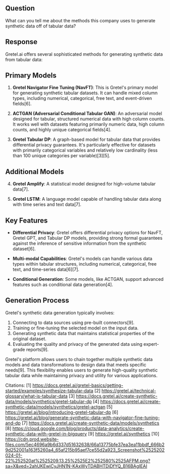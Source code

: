 ## Question

What can you tell me about the methods this company uses to generate synthetic data off of tabular data?

## Response

Gretel.ai offers several sophisticated methods for generating synthetic data from tabular data:

## Primary Models

1. **Gretel Navigator Fine Tuning (NavFT)**: This is Gretel's primary model for generating synthetic tabular datasets. It can handle mixed column types, including numerical, categorical, free text, and event-driven fields[6].

2. **ACTGAN (Adversarial Conditional Tabular GAN)**: An adversarial model designed for tabular, structured numerical data with high column counts. It works well with datasets featuring primarily numeric data, high column counts, and highly unique categorical fields[4].

3. **Gretel Tabular DP**: A graph-based model for tabular data that provides differential privacy guarantees. It's particularly effective for datasets with primarily categorical variables and relatively low cardinality (less than 100 unique categories per variable)[3][5].

## Additional Models

4. **Gretel Amplify**: A statistical model designed for high-volume tabular data[7].

5. **Gretel LSTM**: A language model capable of handling tabular data along with time series and text data[7].

## Key Features

- **Differential Privacy**: Gretel offers differential privacy options for NavFT, Gretel GPT, and Tabular DP models, providing strong formal guarantees against the inference of sensitive information from the synthetic dataset[6].

- **Multi-modal Capabilities**: Gretel's models can handle various data types within tabular structures, including numerical, categorical, free text, and time-series data[6][7].

- **Conditional Generation**: Some models, like ACTGAN, support advanced features such as conditional data generation[4].

## Generation Process

Gretel's synthetic data generation typically involves:

1. Connecting to data sources using pre-built connectors[9].
2. Training or fine-tuning the selected model on the input data.
3. Generating synthetic data that maintains statistical properties of the original dataset.
4. Evaluating the quality and privacy of the generated data using expert-grade reports[9].

Gretel's platform allows users to chain together multiple synthetic data models and data transformations to design data that meets specific needs[9]. This flexibility enables users to generate high-quality synthetic tabular data while maintaining privacy and utility for various applications.

Citations:
[1] https://docs.gretel.ai/gretel-basics/getting-started/examples/synthesize-tabular-data
[2] https://gretel.ai/technical-glossary/what-is-tabular-data
[3] https://docs.gretel.ai/create-synthetic-data/models/synthetics/gretel-tabular-dp
[4] https://docs.gretel.ai/create-synthetic-data/models/synthetics/gretel-actgan
[5] https://gretel.ai/blog/introducing-gretel-tabular-dp
[6] https://gretel.ai/blog/generate-synthetic-data-with-navigator-fine-tuning-and-dp
[7] https://docs.gretel.ai/create-synthetic-data/models/synthetics
[8] https://cloud.google.com/blog/products/data-analytics/create-synthetic-data-with-gretel-in-bigquery
[9] https://gretel.ai/synthetics
[10] https://cdn.prod.website-files.com/5ec4696a9b6d337d51632638/66a13775bfe37ea3ea11bbdf_666b29d252001a163f5260a4_65af215b95aef7ce55d2a923_Screenshot%2525202024-01-22%252520at%2525209.13.25%2525E2%252580%2525AFPM.png?sa=X&ved=2ahUKEwjCyJHN1N-KAxWyTDABHTDiDfYQ_B16BAgIEAI
